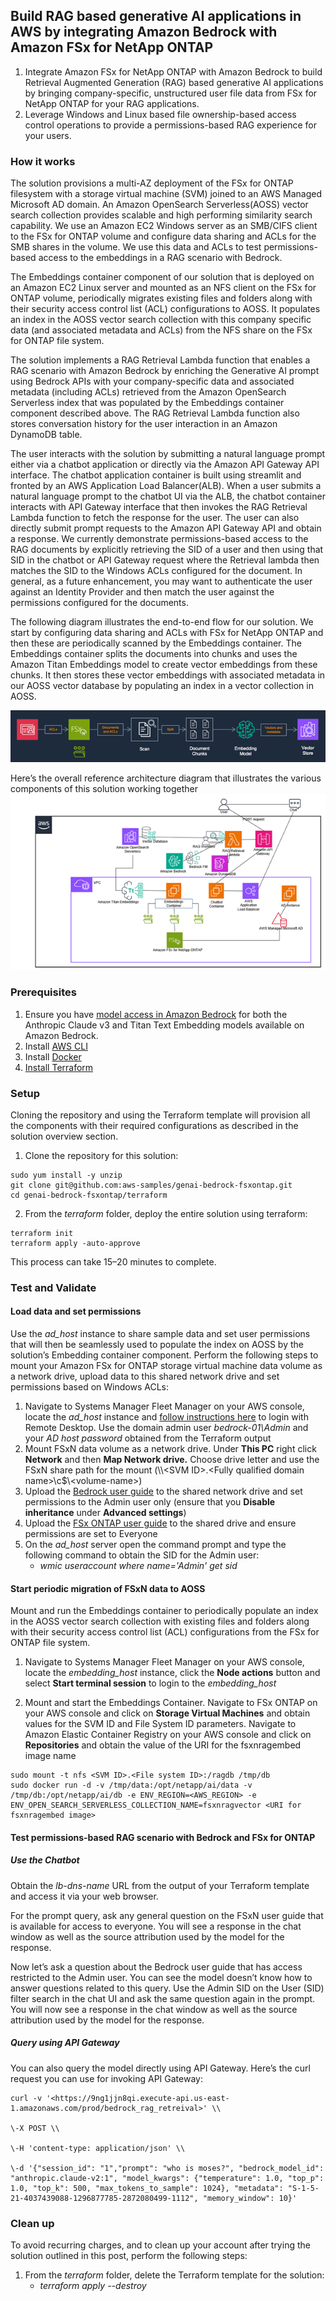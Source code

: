## Build RAG based generative AI applications in AWS by integrating Amazon Bedrock with Amazon FSx for NetApp ONTAP

1. Integrate Amazon FSx for NetApp ONTAP with Amazon Bedrock to build Retrieval Augmented Generation (RAG) based generative AI applications by bringing company-specific, unstructured user file data from FSx for NetApp ONTAP for your RAG applications.
2. Leverage Windows and Linux based file ownership-based access control operations to provide a permissions-based RAG experience for your users.

### How it works

The solution provisions a multi-AZ deployment of the FSx for ONTAP filesystem with a storage virtual machine (SVM) joined to an AWS Managed Microsoft AD domain. An Amazon OpenSearch Serverless(AOSS) vector search collection provides scalable and high performing similarity search capability. We use an Amazon EC2 Windows server as an SMB/CIFS client to the FSx for ONTAP volume and configure data sharing and ACLs for the SMB shares in the volume. We use this data and ACLs to test permissions-based access to the embeddings in a RAG scenario with Bedrock.

The Embeddings container component of our solution that is deployed on an Amazon EC2 Linux server and mounted as an NFS client on the FSx for ONTAP volume, periodically migrates existing files and folders along with their security access control list (ACL) configurations to AOSS. It populates an index in the AOSS vector search collection with this company specific data (and associated metadata and ACLs) from the NFS share on the FSx for ONTAP file system.

The solution implements a RAG Retrieval Lambda function that enables a RAG scenario with Amazon Bedrock by enriching the Generative AI prompt using Bedrock APIs with your company-specific data and associated metadata (including ACLs) retrieved from the Amazon OpenSearch Serverless index that was populated by the Embeddings container component described above. The RAG Retrieval Lambda function also stores conversation history for the user interaction in an Amazon DynamoDB table.

The user interacts with the solution by submitting a natural language prompt either via a chatbot application or directly via the Amazon API Gateway API interface. The chatbot application container is built using streamlit and fronted by an AWS Application Load Balancer(ALB). When a user submits a natural language prompt to the chatbot UI via the ALB, the chatbot container interacts with API Gateway interface that then invokes the RAG Retrieval Lambda function to fetch the response for the user. The user can also directly submit prompt requests to the Amazon API Gateway API and obtain a response. We currently demonstrate permissions-based access to the RAG documents by explicitly retrieving the SID of a user and then using that SID in the chatbot or API Gateway request where the Retrieval lambda then matches the SID to the Windows ACLs configured for the document. In general, as a future enhancement, you may want to authenticate the user against an Identity Provider and then match the user against the permissions configured for the documents.

The following diagram illustrates the end-to-end flow for our solution. We start by configuring data sharing and ACLs with FSx for NetApp ONTAP and then these are periodically scanned by the Embeddings container. The Embeddings container splits the documents into chunks and uses the Amazon Titan Embeddings model to create vector embeddings from these chunks. It then stores these vector embeddings with associated metadata in our AOSS vector database by populating an index in a vector collection in AOSS.

![Embedding Flow](/images/flow-arch.png)

Here’s the overall reference architecture diagram that illustrates the various components of this solution working together
![Reference Architecture](/images/solution-arch.png)

### Prerequisites

1. Ensure you have [model access in Amazon Bedrock](https://docs.aws.amazon.com/bedrock/latest/userguide/model-access.html) for both the Anthropic Claude v3 and Titan Text Embedding models available on Amazon Bedrock.
2. Install [AWS CLI](https://aws.amazon.com/cli)
3. Install [Docker](https://docs.docker.com/engine/install/)
4. [Install Terraform](https://learn.hashicorp.com/tutorials/terraform/install-cli)

### Setup

Cloning the repository and using the Terraform template will provision all the components with their required configurations as described in the solution overview section.

1. Clone the repository for this solution:
```
sudo yum install -y unzip
git clone git@github.com:aws-samples/genai-bedrock-fsxontap.git
cd genai-bedrock-fsxontap/terraform
```
2. From the _terraform_ folder, deploy the entire solution using terraform:
```
terraform init
terraform apply -auto-approve
```
This process can take 15–20 minutes to complete.

### Test and Validate

#### Load data and set permissions

Use the _ad_host_ instance to share sample data and set user permissions that will then be seamlessly used to populate the index on AOSS by the solution’s Embedding container component. Perform the following steps to mount your Amazon FSx for ONTAP storage virtual machine data volume as a network drive, upload data to this shared network drive and set permissions based on Windows ACLs:

1. Navigate to Systems Manager Fleet Manager on your AWS console, locate the  _ad_host_ instance and [follow instructions here](https://docs.aws.amazon.com/systems-manager/latest/userguide/fleet-rdp.html#fleet-rdp-connect-to-node) to login with Remote Desktop. Use the domain admin user _bedrock-01\\Admin_ and your _AD host password_ obtained from the Terraform output
2. Mount FSxN data volume as a network drive. Under **This PC** right click **Network** and then **Map Network drive.** Choose drive letter and use the FSxN share path for the mount (\\\\&lt;SVM ID&gt;.&lt;Fully qualified domain name&gt;\\c$\\&lt;volume-name&gt;)
3. Upload the [Bedrock user guide](https://docs.aws.amazon.com/pdfs/bedrock/latest/userguide/bedrock-ug.pdf) to the shared network drive and set permissions to the Admin user only (ensure that you **Disable inheritance** under **Advanced settings**)
4. Upload the [FSx ONTAP user guide](https://docs.aws.amazon.com/pdfs/fsx/latest/ONTAPGuide/ONTAPGuide.pdf#getting-started) to the shared drive and ensure permissions are set to Everyone
5. On the _ad_host_ server open the command prompt and type the following command to obtain the SID for the Admin user:
    - _wmic useraccount where name='Admin' get sid_

#### Start periodic migration of FSxN data to AOSS

Mount and run the Embeddings container to periodically populate an index in the AOSS vector search collection with existing files and folders along with their security access control list (ACL) configurations from the FSx for ONTAP file system.

1. Navigate to Systems Manager Fleet Manager on your AWS console, locate the  _embedding_host_ instance, click the **Node actions** button and select **Start terminal session** to login to the _embedding_host_

2. Mount and start the Embeddings Container. Navigate to FSx ONTAP on your AWS console and click on **Storage Virtual Machines** and obtain values for the SVM ID and File System ID parameters. Navigate to Amazon Elastic Container Registry on your AWS console and click on **Repositories** and obtain the value of the URI for the fsxnragembed image name

```
sudo mount -t nfs <SVM ID>.<File system ID>:/ragdb /tmp/db
sudo docker run -d -v /tmp/data:/opt/netapp/ai/data -v /tmp/db:/opt/netapp/ai/db -e ENV_REGION=<AWS_REGION> -e ENV_OPEN_SEARCH_SERVERLESS_COLLECTION_NAME=fsxnragvector <URI for fsxnragembed image>
```
#### Test permissions-based RAG scenario with Bedrock and FSx for ONTAP

##### Use the Chatbot

Obtain the _lb-dns-name_ URL from the output of your Terraform template and access it via your web browser.

For the prompt query, ask any general question on the FSxN user guide that is available for access to everyone. You will see a response in the chat window as well as the source attribution used by the model for the response.

Now let’s ask a question about the Bedrock user guide that has access restricted to the Admin user. You can see the model doesn’t know how to answer questions related to this query. Use the Admin SID on the User (SID) filter search in the chat UI and ask the same question again in the prompt. You will now see a response in the chat window as well as the source attribution used by the model for the response.

##### Query using API Gateway

You can also query the model directly using API Gateway. Here’s the curl request you can use for invoking API Gateway:
```
curl -v '<https://9ng1jjn8qi.execute-api.us-east-1.amazonaws.com/prod/bedrock_rag_retreival>' \\

\-X POST \\

\-H 'content-type: application/json' \\

\-d '{"session_id": "1","prompt": "who is moses?", "bedrock_model_id": "anthropic.claude-v2:1", "model_kwargs": {"temperature": 1.0, "top_p": 1.0, "top_k": 500, "max_tokens_to_sample": 1024}, "metadata": "S-1-5-21-4037439088-1296877785-2872080499-1112", "memory_window": 10}'
```
### Clean up

To avoid recurring charges, and to clean up your account after trying the solution outlined in this post, perform the following steps:

1. From the _terraform_ folder, delete the Terraform template for the solution:
    - _terraform apply --destroy_